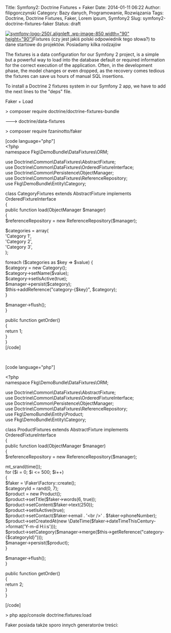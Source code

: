 Title: Symfony2: Doctrine Fixtures + Faker
Date: 2014-01-11 06:22
Author: filipgorczynski
Category: Bazy danych, Programowanie, Rozwiązania
Tags: Doctrine, Doctrine Fixtures, Faker, Lorem ipsum, Symfony2
Slug: symfony2-doctrine-fixtures-faker
Status: draft

[![symfony-logo-250](http://filipgorczynski.files.wordpress.com/2014/01/symfony-logo-250.png?w=150){.alignleft .wp-image-850 width="90" height="90"}](http://filipgorczynski.files.wordpress.com/2014/01/symfony-logo-250.png)Fixtures (czy jest jakiś polski odpowiednik tego słowa?) to dane startowe do projektów. Posiadamy kilka rodzajów

The fixtures is a data configuration for our Symfony 2 project, is a simple but a powerful way to load into the database default or required information for the correct execution of the application. Often, in the development phase, the model changes or even dropped, as the recovery comes tedious the fixtures can save us hours of manual SQL insertions.

To install a Doctrine 2 fixtures system in our Symfony 2 app, we have to add the next lines to the "deps" file.

Faker + Load

\> composer require doctrine/doctrine-fixtures-bundle

---\> doctrine/data-fixtures

\> composer require fzaninotto/faker

\[code language="php"\]  
\<?php  
namespace Fkg\\DemoBundle\\DataFixtures\\ORM;

use Doctrine\\Common\\DataFixtures\\AbstractFixture;  
use Doctrine\\Common\\DataFixtures\\OrderedFixtureInterface;  
use Doctrine\\Common\\Persistence\\ObjectManager;  
use Doctrine\\Common\\DataFixtures\\ReferenceRepository;  
use Fkg\\DemoBundle\\Entity\\Category;

class CategoryFixtures extends AbstractFixture implements OrderedFixtureInterface  
{  
public function load(ObjectManager \$manager)  
{  
\$referenceRepository = new ReferenceRepository(\$manager);

\$categories = array(  
'Category 1',  
'Category 2',  
'Category 3',  
);

foreach (\$categories as \$key =\> \$value) {  
\$category = new Category();  
\$category-\>setName(\$value);  
\$category-\>setIsActive(true);  
\$manager-\>persist(\$category);  
\$this-\>addReference("category-{\$key}", \$category);  
}

\$manager-\>flush();  
}

public function getOrder()  
{  
return 1;  
}  
}  
\[/code\]

 

\[code language="php"\]

\<?php  
namespace Fkg\\DemoBundle\\DataFixtures\\ORM;

use Doctrine\\Common\\DataFixtures\\AbstractFixture;  
use Doctrine\\Common\\DataFixtures\\OrderedFixtureInterface;  
use Doctrine\\Common\\Persistence\\ObjectManager;  
use Doctrine\\Common\\DataFixtures\\ReferenceRepository;  
use Fkg\\DemoBundle\\Entity\\Product;  
use Fkg\\DemoBundle\\Entity\\Category;

class ProductFixtures extends AbstractFixture implements OrderedFixtureInterface  
{  
public function load(ObjectManager \$manager)  
{  
\$referenceRepository = new ReferenceRepository(\$manager);

mt\_srand(time());  
for (\$i = 0; \$i \<= 500; \$i++)  
{  
\$faker = \\Faker\\Factory::create();  
\$categoryId = rand(0, 7);  
\$product = new Product();  
\$product-\>setTitle(\$faker-\>words(6, true));  
\$product-\>setContent(\$faker-\>text(250));  
\$product-\>setIsActive(true);  
\$product-\>setContact(\$faker-\>email . '\<br /\>' . \$faker-\>phoneNumber);  
\$product-\>setCreatedAt(new \\DateTime(\$faker-\>dateTimeThisCentury-\>format('Y-m-d H:i:s')));  
\$product-\>setCategory(\$manager-\>merge(\$this-\>getReference("category-{\$categoryId}")));  
\$manager-\>persist(\$product);  
}

\$manager-\>flush();  
}

public function getOrder()  
{  
return 2;  
}  
}

\[/code\]

\> php app/console doctrine:fixtures:load

Faker posiada także sporo innych generatorów treści:
